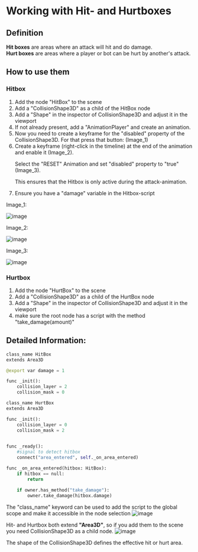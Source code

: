 # Working with Hit- and Hurtboxes

## Definition

**Hit boxes** are areas where an attack will hit and do damage.   
**Hurt boxes** are areas where a player or bot can be hurt by another's attack.

## How to use them

### Hitbox

<ol>
  <li>Add the node "HitBox" to the scene</li>
  <li>Add a "CollisionShape3D" as a child of the HitBox node</li>
  <li>Add a "Shape" in the inspector of CollisionShape3D and adjust it in the viewport</li>
  <li>If not already present, add a "AnimationPlayer" and create an animation.</li>
  <li> Now you need to create a keyframe for the "disabled" property of the CollisionShape3D. For that press that button: (Image_1)</li>
  <li> Create a keyframe (right-click in the timeline) at the end of the animation and enable it (Image_2).
    
  Select the "RESET" Animation and set "disabled" property to "true" (Image_3).  
  
  This ensures that the Hitbox is only active during the attack-animation.    
  </li>
  <li>Ensure you have a "damage" variable in the Hitbox-script</li>
</ol>

Image_1:

![image](https://github.com/user-attachments/assets/55d9f991-20a9-4212-a17b-5b3ece5cf0ba)

Image_2:

![image](https://github.com/user-attachments/assets/e9fe984e-3537-4694-b9c8-93e4f12ba5bc)

Image_3:

![image](https://github.com/user-attachments/assets/92bc529f-0b2e-45ac-a3d7-23a2d4455389)

### Hurtbox

<ol>
  <li>Add the node "HurtBox" to the scene</li>
  <li>Add a "CollisionShape3D" as a child of the HurtBox node</li>
  <li>Add a "Shape" in the inspector of CollisionShape3D and adjust it in the viewport</li>
  <li>make sure the root node has a script with the method "take_damage(amount)"</li>
</ol>

## Detailed Information:  

```py linenums="1"
class_name HitBox
extends Area3D

@export var damage = 1

func _init():
	collision_layer = 2
	collision_mask = 0
```

```py linenums="1"
class_name HurtBox
extends Area3D

func _init():
	collision_layer = 0
	collision_mask = 2
	

func _ready():
	#signal to detect hitbox
	connect("area_entered", self._on_area_entered)

func _on_area_entered(hitbox: HitBox):
	if hitbox == null:
		return
	
	if owner.has_method("take_damage"):
		owner.take_damage(hitbox.damage)
```

The "class_name" keyword can be used to add the script to the global scope and make it accessible in the node selection
![image](https://github.com/user-attachments/assets/73fe2897-a13f-4d9c-a41c-4180bd1aaace)

Hit- and Hurtbox both extend **"Area3D"**, so if you add them to the scene you need CollisionShape3D as a child node.
![image](https://github.com/user-attachments/assets/318656fa-b68a-4864-bafa-2849753f7825)

The shape of the CollisionShape3D defines the effective hit or hurt area.
